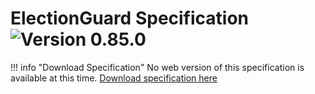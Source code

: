 # ElectionGuard Specification ![Version 0.85.0](https://img.shields.io/badge/Version-v0.85.0-green)

!!! info "Download Specification"
    No web version of this specification is available at this time. [Download specification here](https://github.com/microsoft/electionguard/releases/tag/v0.85.0)
